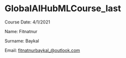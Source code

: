 # GlobalAIHubMLCourse_last
 
Course Date: 4/1/2021

Name: Fitnatnur 

Surname: Baykal

Email: fitnatnurbaykal_@outlook.com

